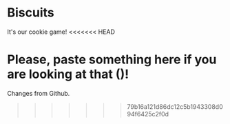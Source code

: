 # Biscuits
It's our cookie game!
<<<<<<< HEAD

Please, paste something here if you are looking at that ()!
=======
Changes from Github.
>>>>>>> 79b16a121d86dc12c5b1943308d094f6425c2f0d
